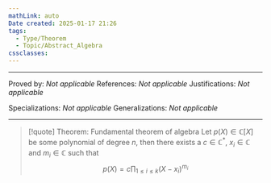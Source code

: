 ```yaml
---
mathLink: auto
Date created: 2025-01-17 21:26
tags:
  - Type/Theorem
  - Topic/Abstract_Algebra
cssclasses:
---
```

---  

Proved by: _Not applicable_
References: _Not applicable_
Justifications: _Not applicable_ 

Specializations: _Not applicable_
Generalizations: _Not applicable_

---

> [!quote] Theorem: Fundamental theorem of algebra
> Let $p(X)\in \mathbb{C}[X]$ be some polynomial of degree $n$, then there exists a $c\in \mathbb{C}^{*}$, $x_{i}\in \mathbb{C}$ and $m_{i}\in \mathbb{C}$ such that $$ p(X)= c\prod_{1\leq i \leq k}(X-x_{i})^{m_{i}} $$



